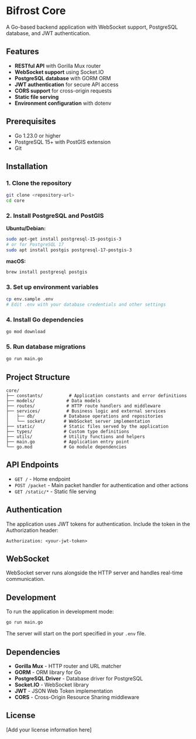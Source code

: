 # Bifrost Core

A Go-based backend application with WebSocket support, PostgreSQL database, and JWT authentication.

## Features

- **RESTful API** with Gorilla Mux router
- **WebSocket support** using Socket.IO
- **PostgreSQL database** with GORM ORM
- **JWT authentication** for secure API access
- **CORS support** for cross-origin requests
- **Static file serving**
- **Environment configuration** with dotenv

## Prerequisites

- Go 1.23.0 or higher
- PostgreSQL 15+ with PostGIS extension
- Git

## Installation

### 1. Clone the repository
```bash
git clone <repository-url>
cd core
```

### 2. Install PostgreSQL and PostGIS

**Ubuntu/Debian:**
```bash
sudo apt-get install postgresql-15-postgis-3
# or for PostgreSQL 17
sudo apt install postgis postgresql-17-postgis-3
```

**macOS:**
```bash
brew install postgresql postgis
```

### 3. Set up environment variables
```bash
cp env.sample .env
# Edit .env with your database credentials and other settings
```

### 4. Install Go dependencies
```bash
go mod download
```

### 5. Run database migrations
```bash
go run main.go
```

## Project Structure

```
core/
├── constants/          # Application constants and error definitions
├── models/            # Data models
├── routes/            # HTTP route handlers and middleware
├── services/          # Business logic and external services
│   ├── db/           # Database operations and repositories
│   └── socket/       # WebSocket server implementation
├── static/           # Static files served by the application
├── types/            # Custom type definitions
├── utils/            # Utility functions and helpers
├── main.go           # Application entry point
└── go.mod            # Go module dependencies
```

## API Endpoints

- `GET /` - Home endpoint
- `POST /packet` - Main packet handler for authentication and other actions
- `GET /static/*` - Static file serving

## Authentication

The application uses JWT tokens for authentication. Include the token in the Authorization header:

```
Authorization: <your-jwt-token>
```

## WebSocket

WebSocket server runs alongside the HTTP server and handles real-time communication.

## Development

To run the application in development mode:

```bash
go run main.go
```

The server will start on the port specified in your `.env` file.

## Dependencies

- **Gorilla Mux** - HTTP router and URL matcher
- **GORM** - ORM library for Go
- **PostgreSQL Driver** - Database driver for PostgreSQL
- **Socket.IO** - WebSocket library
- **JWT** - JSON Web Token implementation
- **CORS** - Cross-Origin Resource Sharing middleware

## License

[Add your license information here]